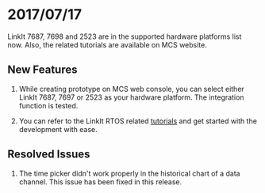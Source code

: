 # 2017/07/17

LinkIt 7687, 7698 and 2523 are in the supported hardware platforms list now. Also, the related tutorials are available on MCS website. 


## New Features

1. While creating prototype on MCS web console, you can select either LinkIt 7687, 7697 or 2523 as your hardware platform. The integration function is tested.

2. You can refer to the LinkIt RTOS related [tutorials](https://mcs.mediatek.com/resources/en/latest/tutorial) and get started with the development with ease.


## Resolved Issues

1. The time picker didn't work properly in the historical chart of a data channel. This issue has been fixed in this release.

